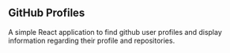 ## GitHub Profiles

A simple React application to find github user profiles and display information regarding their profile and repositories.
